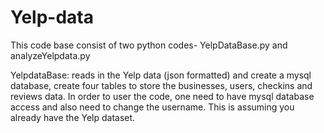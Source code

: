 Yelp-data
=========
This code base consist of two python codes- YelpDataBase.py and analyzeYelpdata.py

YelpdataBase: reads in the Yelp data (json formatted) and create a mysql database, create four tables to store the businesses, users, checkins and reviews data. In order to user the code, one need to have mysql database access and also need to change the username. This is assuming you already have the Yelp dataset.

